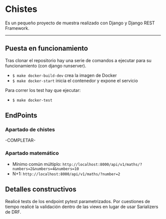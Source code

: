 # Chistes
Es un pequeño proyecto de muestra realizado con Django y Django REST Framework.

---
## Puesta en funcionamiento
Tras clonar el repositorio hay una serie de comandos a ejecutar para su funcionamiento (con django runserver).

- `$ make docker-build-dev` crea la imagen de Docker
- `$ make docker-start` inicia el contenedor y expone el servicio

Para correr los test hay que ejecutar:
- `$ make docker-test`

## EndPoints
### Apartado de chistes
-COMPLETAR-

### Apartado matemático
- Mínimo común múltiplo: `http://localhost:8000/api/v1/maths/?numbers=2&numbers=4&numbers=10`
- N+1: `http://localhost:8000/api/v1/maths/?number=2`

## Detalles constructivos

Realicé tests de los endpoint pytest parametrizados.
Por cuestiones de tiempo realicé la validación dentro de las views en lugar de usar Sarializers de DRF.
